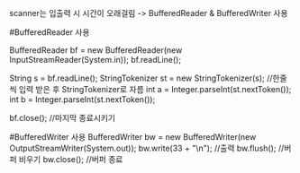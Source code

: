 scanner는 입출력 시 시간이 오래걸림
-> BufferedReader & BufferedWriter 사용

#BufferedReader 사용

BufferedReader bf = new BufferedReader(new InputStreamReader(System.in));
bf.readLine();

String s = bf.readLine();
StringTokenizer st = new StringTokenizer(s);  //한줄씩 입력 받은 후 StringTokenizer로 자름
int a = Integer.parseInt(st.nextToken());
int b = Integer.parseInt(st.nextToken());

bf.close(); //마지막 종료시키기
  
#BufferedWriter 사용
BufferedWriter bw = new BufferedWriter(new OutputStreamWriter(System.out));
bw.write(33 + "\n");  //출력
bw.flush();           //버퍼 비우기
bw.close();           //버퍼 종료

